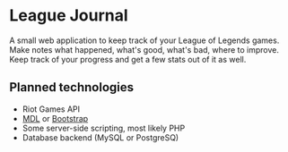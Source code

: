# League Journal
A small web application to keep track of your League of Legends games.
Make notes what happened, what's good, what's bad, where to improve.
Keep track of your progress and get a few stats out of it as well.

## Planned technologies
* Riot Games API
* [MDL](http://www.getmdl.io/) or [Bootstrap](http://getbootstrap.com/)
* Some server-side scripting, most likely PHP
* Database backend (MySQL or PostgreSQ)
